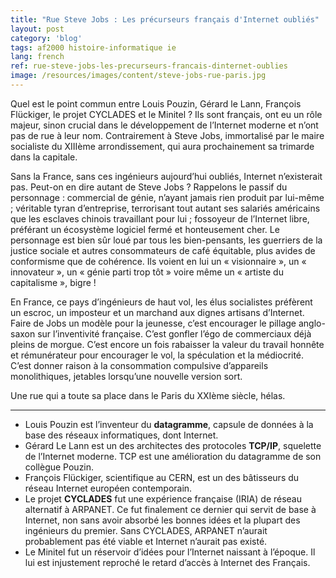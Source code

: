 ```yaml
---
title: "Rue Steve Jobs : Les précurseurs français d'Internet oubliés"
layout: post
category: 'blog'
tags: af2000 histoire-informatique ie
lang: french
ref: rue-steve-jobs-les-precurseurs-francais-dinternet-oublies
image: /resources/images/content/steve-jobs-rue-paris.jpg
---
```


Quel est le point commun entre Louis Pouzin, Gérard le Lann, François Flückiger, le projet CYCLADES et le Minitel ? Ils sont français, ont eu un rôle majeur, sinon crucial dans le développement de l’Internet moderne et n’ont pas de rue à leur nom. Contrairement à Steve Jobs, immortalisé par le maire socialiste du XIIIème arrondissement, qui aura prochainement sa trimarde dans la capitale.

Sans la France, sans ces ingénieurs aujourd’hui oubliés, Internet n’existerait pas. Peut-on en dire autant de Steve Jobs ? Rappelons le passif du personnage : commercial de génie, n’ayant jamais rien produit par lui-même ; véritable tyran d’entreprise, terrorisant tout autant ses salariés américains que les esclaves chinois travaillant pour lui ; fossoyeur de l’Internet libre, préférant un écosystème logiciel fermé et honteusement cher. Le personnage est bien sûr loué par tous les bien-pensants, les guerriers de la justice sociale et autres consommateurs de café équitable, plus avides de conformisme que de cohérence. Ils voient en lui un « visionnaire », un « innovateur », un « génie parti trop tôt » voire même un « artiste du capitalisme », bigre !

En France, ce pays d’ingénieurs de haut vol, les élus socialistes préfèrent un escroc, un imposteur et un marchand aux dignes artisans d’Internet. Faire de Jobs un modèle pour la jeunesse, c’est encourager le pillage anglo-saxon sur l’inventivité française. C’est gonfler l’égo de commerciaux déjà pleins de morgue. C’est encore un fois rabaisser la valeur du travail honnête et rémunérateur pour encourager le vol, la spéculation et la médiocrité. C’est donner raison à la consommation compulsive d’appareils monolithiques, jetables lorsqu’une nouvelle version sort.

Une rue qui a toute sa place dans le Paris du XXIème siècle, hélas.

- - - - - -

- Louis Pouzin est l’inventeur du **datagramme**, capsule de données à la base des réseaux informatiques, dont Internet.
- Gérard Le Lann est un des architectes des protocoles **TCP/IP**, squelette de l’Internet moderne. TCP est une amélioration du datagramme de son collègue Pouzin.
- François Flückiger, scientifique au CERN, est un des bâtisseurs du réseau Internet européen contemporain.
- Le projet **CYCLADES** fut une expérience française (IRIA) de réseau alternatif à ARPANET. Ce fut finalement ce dernier qui servit de base à Internet, non sans avoir absorbé les bonnes idées et la plupart des ingénieurs du premier. Sans CYCLADES, ARPANET n’aurait probablement pas été viable et Internet n’aurait pas existé.
- Le Minitel fut un réservoir d’idées pour l’Internet naissant à l’époque. Il lui est injustement reproché le retard d’accès à Internet des Français.